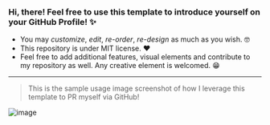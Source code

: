 ### Hi, there! Feel free to use this **template** to introduce yourself on your GitHub Profile! ✨
- You may *customize*, *edit*, *re-order*, *re-design* as much as you wish. 🤓
- This repository is under MIT license. ❤
- Feel free to add additional features, visual elements and contribute to my repository as well. Any creative element is welcomed. 😁

---


> This is the sample usage image screenshot of how I leverage this template to PR myself via GitHub!

![image](https://user-images.githubusercontent.com/37402072/207517818-968ff3e5-ac79-45b8-92a6-cf8cc4814ecd.png)

